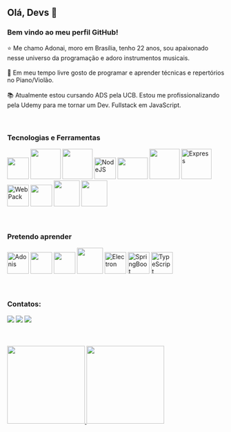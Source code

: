 ## Olá, Devs :beginner: 
### Bem vindo ao meu perfil GitHub!<br>

:star: Me chamo Adonai, moro em Brasília, tenho 22 anos, sou apaixonado nesse universo da programação e adoro instrumentos musicais.<br><br>
:art: Em meu tempo livre gosto de programar e aprender técnicas e repertórios no Piano/Violão.<br><br>
:books: Atualmente estou cursando ADS pela UCB. Estou me profissionalizando pela Udemy para me tornar um Dev. Fullstack em JavaScript.<br><br><br>

### Tecnologias e Ferramentas<br>

<img src="https://cdn.jsdelivr.net/gh/devicons/devicon/icons/javascript/javascript-original.svg" width="50" height="50"/> <img src="https://cdn.jsdelivr.net/gh/devicons/devicon/icons/gulp/gulp-plain.svg" width="70" height="70"/> <img src="https://cdn.jsdelivr.net/gh/devicons/devicon/icons/html5/html5-original-wordmark.svg" width="70" height="70"/> <img src="https://cdn.jsdelivr.net/gh/devicons/devicon/icons/nodejs/nodejs-original.svg" width="50" height="50" alt="NodeJS"/> <img src="https://cdn.jsdelivr.net/gh/devicons/devicon/icons/babel/babel-original.svg" width="70" height="50"/> <img src="https://cdn.jsdelivr.net/gh/devicons/devicon/icons/css3/css3-original-wordmark.svg" width="70" height="70"/> <img src="https://cdn.jsdelivr.net/gh/devicons/devicon/icons/express/express-original.svg" width="70" height="70" alt="Express"/> <img src="https://cdn.jsdelivr.net/gh/devicons/devicon/icons/webpack/webpack-original.svg" width="50" height="50" alt="WebPack"/> <img src="https://cdn.jsdelivr.net/gh/devicons/devicon/icons/jquery/jquery-plain-wordmark.svg" width="50" height="50"/> 
<img src="https://cdn.jsdelivr.net/gh/devicons/devicon/icons/vuejs/vuejs-original-wordmark.svg" width="60" height="60"/> 
<img src="https://cdn.jsdelivr.net/gh/devicons/devicon/icons/react/react-original-wordmark.svg" width="60" height="60"/> <br><br><br>

### Pretendo aprender<br>

<img src="https://cdn.jsdelivr.net/gh/devicons/devicon/icons/adonisjs/adonisjs-original.svg" width="50" height="50" alt="Adonis"/> 
<img src="https://cdn.jsdelivr.net/gh/devicons/devicon/icons/nextjs/nextjs-original-wordmark.svg" width="50" height="50"/> <img src="https://cdn.jsdelivr.net/gh/devicons/devicon/icons/angularjs/angularjs-original.svg" width="50" height="50"/> <img src="https://cdn.jsdelivr.net/gh/devicons/devicon/icons/bootstrap/bootstrap-plain-wordmark.svg" width="60" height="60"/> 
<img src="https://cdn.jsdelivr.net/gh/devicons/devicon/icons/electron/electron-original.svg" width="50" height="50" alt="Electron"/> <img src="https://cdn.jsdelivr.net/gh/devicons/devicon/icons/spring/spring-original.svg" width="50" height="50" alt="SpringBoot"/> <img src="https://cdn.jsdelivr.net/gh/devicons/devicon/icons/typescript/typescript-original.svg" width="50" height="50" alt="TypeScript"/><br><br><br>

### Contatos:<br>

<div>
<a href="https://instagram.com/adonaisoares_" target="_blank"><img src="https://img.shields.io/badge/-Instagram-%23E4405F?style=for-the-badge&logo=instagram&logoColor=white" target="_blank"></a>
<a href = "mailto:adonaielite@gmail.com"><img src="https://img.shields.io/badge/Gmail-D14836?style=for-the-badge&logo=gmail&logoColor=white" target="_blank"></a>
<a href="https://www.linkedin.com/in/adonai-soares" target="_blank"><img src="https://img.shields.io/badge/-LinkedIn-%230077B5?style=for-the-badge&logo=linkedin&logoColor=white" target="_blank"></a>   
</div><br><br><br>


<div>
<a href="https://github.com/AdonaiSoaresM">
<img height="180em" src="https://github-readme-stats.vercel.app/api/top-langs/?username=AdonaiSoaresM&layout=compact&langs_count=7&theme=dracula"/>
<img height="180em" src="https://github-readme-stats.vercel.app/api?username=AdonaiSoaresM&show_icons=true&theme=dracula&include_all_commits=true&count_private=true"/>
</div>
